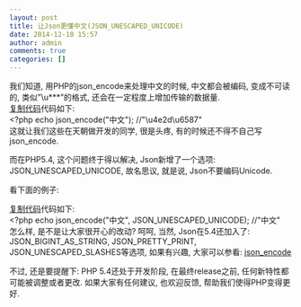 ```yaml
---
layout: post
title: 让Json更懂中文(JSON_UNESCAPED_UNICODE)
date: 2014-12-10 15:57
author: admin
comments: true
categories: []
---
```

<div id="art_demo">我们知道, 用PHP的json_encode来处理中文的时候, 中文都会被编码, 变成不可读的, 类似”\u***”的格式, 还会在一定程度上增加传输的数据量.</div>
<div></div>
<div id="con_all">
<div id="con_da1"></div>
<div id="con_da8">
<div id="BAIDU_DUP_wrapper_u91397_0"></div>
</div>
</div>
<div id="art_content">
<div><a id="copybut42150"></a><span style="text-decoration: underline;">复制代码</span>代码如下:</div>
<div id="code42150">&lt;?php
echo json_encode("中文"); //"\u4e2d\u6587"</div>
这就让我们这些在天朝做开发的同学, 很是头疼, 有的时候还不得不自己写json_encode.

而在PHP5.4, 这个问题终于得以解决, Json新增了一个选项: JSON_UNESCAPED_UNICODE, 故名思议, 就是说, Json不要编码Unicode.

看下面的例子:
<div><a id="copybut33864"></a><span style="text-decoration: underline;">复制代码</span>代码如下:</div>
<div id="code33864">&lt;?php
echo json_encode("中文", JSON_UNESCAPED_UNICODE); //"中文"</div>
怎么样, 是不是让大家很开心的改动? 呵呵, 当然, Json在5.4还加入了: JSON_BIGINT_AS_STRING, JSON_PRETTY_PRINT, JSON_UNESCAPED_SLASHES等选项, 如果有兴趣, 大家可以参看: <a href="http://www.php.net/manual/en/function.json-encode.php" target="_blank">json_encode</a>

不过, 还是要提醒下: PHP 5.4还处于开发阶段, 在最终release之前, 任何新特性都可能被调整或者更改. 如果大家有任何建议, 也欢迎反馈, 帮助我们使得PHP变得更好.

</div>
